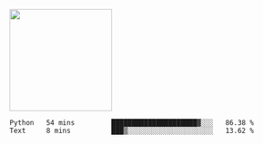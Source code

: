 <img height="180em" 
     src="https://github-readme-stats.vercel.app/api?username=Litot-Mattis&show_icons=true&hide_border=true&&count_private=true&include_all_commits=true" />

<!--START_SECTION:waka-->
```text
Python   54 mins         █████████████████████▓░░░   86.38 % 
Text     8 mins          ███▒░░░░░░░░░░░░░░░░░░░░░   13.62 % 
```
<!--END_SECTION:waka-->
